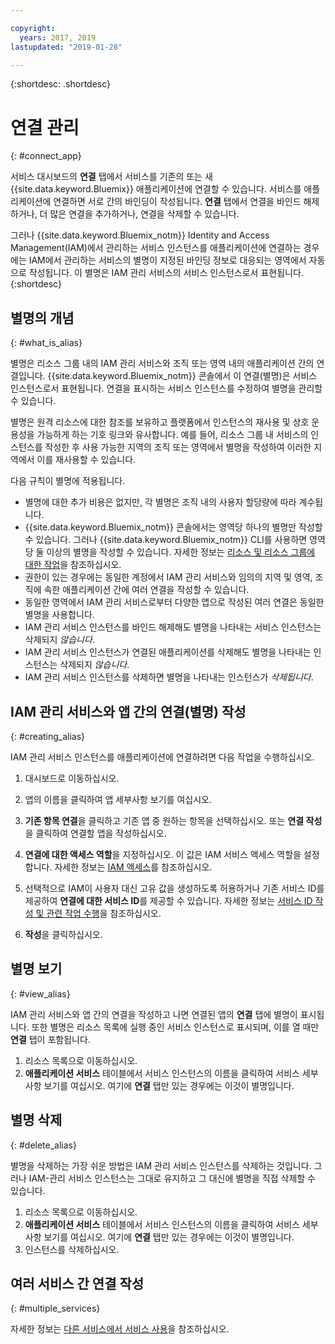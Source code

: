 ```yaml
---

copyright:
  years: 2017, 2019
lastupdated: "2019-01-28"

---
```


{:shortdesc: .shortdesc}

# 연결 관리
{: #connect_app}

서비스 대시보드의 **연결** 탭에서 서비스를 기존의 또는 새 {{site.data.keyword.Bluemix}} 애플리케이션에 연결할 수 있습니다. 서비스를 애플리케이션에 연결하면 서로 간의 바인딩이 작성됩니다. **연결** 탭에서 연결을 바인드 해제하거나, 더 많은 연결을 추가하거나, 연결을 삭제할 수 있습니다.

그러나 {{site.data.keyword.Bluemix_notm}} Identity and Access Management(IAM)에서 관리하는 서비스 인스턴스를 애플리케이션에 연결하는 경우에는 IAM에서 관리하는 서비스의 별명이 지정된 바인딩 정보로 대응되는 영역에서 자동으로 작성됩니다. 이 별명은 IAM 관리 서비스의 서비스 인스턴스로서 표현됩니다.
{:shortdesc}

## 별명의 개념
{: #what_is_alias}

별명은 리소스 그룹 내의 IAM 관리 서비스와 조직 또는 영역 내의 애플리케이션 간의 연결입니다. {{site.data.keyword.Bluemix_notm}} 콘솔에서 이 연결(별명)은 서비스 인스턴스로서 표현됩니다. 연결을 표시하는 서비스 인스턴스를 수정하여 별명을 관리할 수 있습니다.

별명은 원격 리소스에 대한 참조를 보유하고 플랫폼에서 인스턴스의 재사용 및 상호 운용성을 가능하게 하는 기호 링크와 유사합니다. 예를 들어, 리소스 그룹 내 서비스의 인스턴스를 작성한 후 사용 가능한 지역의 조직 또는 영역에서 별명을 작성하여 이러한 지역에서 이를 재사용할 수 있습니다.

다음 규칙이 별명에 적용됩니다.

* 별명에 대한 추가 비용은 없지만, 각 별명은 조직 내의 사용자 할당량에 따라 계수됩니다.
* {{site.data.keyword.Bluemix_notm}} 콘솔에서는 영역당 하나의 별명만 작성할 수 있습니다. 그러나 {{site.data.keyword.Bluemix_notm}} CLI를 사용하면 영역당 둘 이상의 별명을 작성할 수 있습니다. 자세한 정보는 [리소스 및 리소스 그룹에 대한 작업](/docs/cli/reference/ibmcloud?topic=cloud-cli-ibmcloud_commands_resource)을 참조하십시오.
* 권한이 있는 경우에는 동일한 계정에서 IAM 관리 서비스와 임의의 지역 및 영역, 조직에 속한 애플리케이션 간에 여러 연결을 작성할 수 있습니다.
* 동일한 영역에서 IAM 관리 서비스로부터 다양한 앱으로 작성된 여러 연결은 동일한 별명을 사용합니다.
* IAM 관리 서비스 인스턴스를 바인드 해제해도 별명을 나타내는 서비스 인스턴스는 삭제되지 *않습니다*.
* IAM 관리 서비스 인스턴스가 연결된 애플리케이션를 삭제해도 별명을 나타내는 인스턴스는 삭제되지 *않습니다*.
* IAM 관리 서비스 인스턴스를 삭제하면 별명을 나타내는 인스턴스가 *삭제됩니다*.

## IAM 관리 서비스와 앱 간의 연결(별명) 작성
{: #creating_alias}

IAM 관리 서비스 인스턴스를 애플리케이션에 연결하려면 다음 작업을 수행하십시오.

1. 대시보드로 이동하십시오.

2. 앱의 이름을 클릭하여 앱 세부사항 보기를 여십시오.

3. **기존 항목 연결**을 클릭하고 기존 앱 중 원하는 항목을 선택하십시오. 또는 **연결 작성**을 클릭하여 연결할 앱을 작성하십시오.

4. **연결에 대한 액세스 역할**을 지정하십시오. 이 값은 IAM 서비스 액세스 역할을 설정합니다. 자세한 정보는 [IAM 액세스](/docs/iam?topic=iam-userroles)를 참조하십시오.

5. 선택적으로 IAM이 사용자 대신 고유 값을 생성하도록 허용하거나 기존 서비스 ID를 제공하여 **연결에 대한 서비스 ID**를 제공할 수 있습니다. 자세한 정보는 [서비스 ID 작성 및 관련 작업 수행](/docs/iam?topic=iam-serviceids)을 참조하십시오.

6. **작성**을 클릭하십시오.

## 별명 보기
{: #view_alias}

IAM 관리 서비스와 앱 간의 연결을 작성하고 나면 연결된 앱의 **연결** 탭에 별명이 표시됩니다. 또한 별명은 리소스 목록에 실행 중인 서비스 인스턴스로 표시되며, 이를 열 때만 **연결** 탭이 포함됩니다.

1. 리소스 목록으로 이동하십시오.
2. **애플리케이션 서비스** 테이블에서 서비스 인스턴스의 이름을 클릭하여 서비스 세부사항 보기를 여십시오. 여기에 **연결** 탭만 있는 경우에는 이것이 별명입니다.

## 별명 삭제
{: #delete_alias}

별명을 삭제하는 가장 쉬운 방법은 IAM 관리 서비스 인스턴스를 삭제하는 것입니다. 그러나 IAM-관리 서비스 인스턴스는 그대로 유지하고 그 대신에 별명을 직접 삭제할 수 있습니다.

1. 리소스 목록으로 이동하십시오.
2. **애플리케이션 서비스** 테이블에서 서비스 인스턴스의 이름을 클릭하여 서비스 세부사항 보기를 여십시오. 여기에 **연결** 탭만 있는 경우에는 이것이 별명입니다.
3. 인스턴스를 삭제하십시오.

## 여러 서비스 간 연결 작성
{: #multiple_services}

자세한 정보는 [다른 서비스에서 서비스 사용](/docs/resources?topic=resources-s2s_binding)을 참조하십시오.
